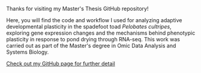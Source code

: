 Thanks for visiting my Master's Thesis GitHub repository! 

Here, you will find the code and workflow I used for analyzing adaptive developmental plasticity in the spadefoot toad _Pelobates cultripes_, exploring gene expression changes and the mechanisms behind phenotypic plasticity in response to pond drying through RNA-seq. This work was carried out as part of the Master's degree in Omic Data Analysis and Systems Biology.

[Check out my GitHub page for further detail](https://claragrabel.github.io/Masters_Thesis/)
